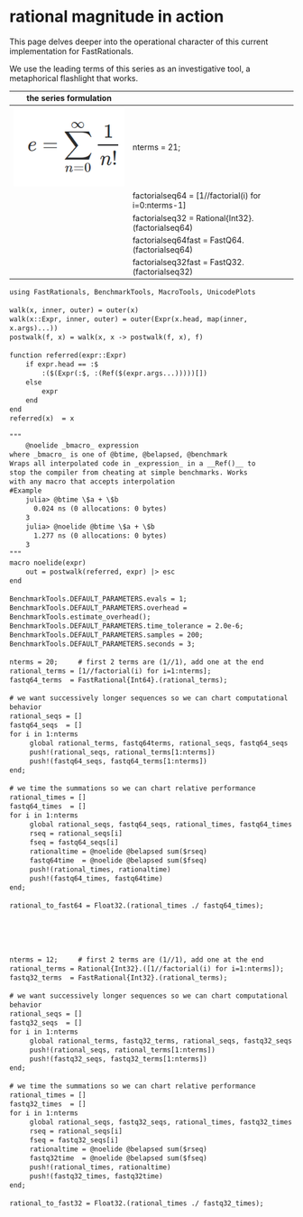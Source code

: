 # rational magnitude in action

This page delves deeper into the operational character of this current implementation for FastRationals.

We use the leading terms of this series as an investigative tool, a metaphorical flashlight that works.

|      the series formulation         |                                                              |
|:-----------------------------------:|:-------------------------------------------------------------|
| ![e_series](assets/e_series.PNG)    |     nterms = 21;
|                                     |     factorialseq64 = [1//factorial(i) for i=0:nterms-1]      |
|                                     |     factorialseq32 = Rational{Int32}.(factorialseq64)        |
|                                     |     factorialseq64fast = FastQ64.(factorialseq64)            |
|                                     |     factorialseq32fast = FastQ32.(factorialseq32)            |

```
using FastRationals, BenchmarkTools, MacroTools, UnicodePlots

walk(x, inner, outer) = outer(x)
walk(x::Expr, inner, outer) = outer(Expr(x.head, map(inner, x.args)...))
postwalk(f, x) = walk(x, x -> postwalk(f, x), f)

function referred(expr::Expr)
    if expr.head == :$
        :($(Expr(:$, :(Ref($(expr.args...)))))[])
    else
        expr
    end
end
referred(x)  = x

"""
    @noelide _bmacro_ expression
where _bmacro_ is one of @btime, @belapsed, @benchmark
Wraps all interpolated code in _expression_ in a __Ref()__ to
stop the compiler from cheating at simple benchmarks. Works
with any macro that accepts interpolation
#Example
    julia> @btime \$a + \$b
      0.024 ns (0 allocations: 0 bytes)
    3
    julia> @noelide @btime \$a + \$b
      1.277 ns (0 allocations: 0 bytes)
    3
"""
macro noelide(expr)
    out = postwalk(referred, expr) |> esc
end

BenchmarkTools.DEFAULT_PARAMETERS.evals = 1;
BenchmarkTools.DEFAULT_PARAMETERS.overhead = BenchmarkTools.estimate_overhead();
BenchmarkTools.DEFAULT_PARAMETERS.time_tolerance = 2.0e-6;
BenchmarkTools.DEFAULT_PARAMETERS.samples = 200;
BenchmarkTools.DEFAULT_PARAMETERS.seconds = 3;

nterms = 20;     # first 2 terms are (1//1), add one at the end 
rational_terms = [1//factorial(i) for i=1:nterms]; 
fastq64_terms  = FastRational{Int64}.(rational_terms);

# we want successively longer sequences so we can chart computational behavior
rational_seqs = []
fastq64_seqs  = []
for i in 1:nterms
     global rational_terms, fastq64terms, rational_seqs, fastq64_seqs
     push!(rational_seqs, rational_terms[1:nterms])
     push!(fastq64_seqs, fastq64_terms[1:nterms])
end;

# we time the summations so we can chart relative performance
rational_times = []
fastq64_times  = []
for i in 1:nterms
     global rational_seqs, fastq64_seqs, rational_times, fastq64_times
     rseq = rational_seqs[i]
     fseq = fastq64_seqs[i]
     rationaltime = @noelide @belapsed sum($rseq)
     fastq64time  = @noelide @belapsed sum($fseq)
     push!(rational_times, rationaltime)
     push!(fastq64_times, fastq64time)
end;

rational_to_fast64 = Float32.(rational_times ./ fastq64_times);





nterms = 12;     # first 2 terms are (1//1), add one at the end 
rational_terms = Rational{Int32}.([1//factorial(i) for i=1:nterms]); 
fastq32_terms  = FastRational{Int32}.(rational_terms);

# we want successively longer sequences so we can chart computational behavior
rational_seqs = []
fastq32_seqs  = []
for i in 1:nterms
     global rational_terms, fastq32_terms, rational_seqs, fastq32_seqs
     push!(rational_seqs, rational_terms[1:nterms])
     push!(fastq32_seqs, fastq32_terms[1:nterms])
end;

# we time the summations so we can chart relative performance
rational_times = []
fastq32_times  = []
for i in 1:nterms
     global rational_seqs, fastq32_seqs, rational_times, fastq32_times
     rseq = rational_seqs[i]
     fseq = fastq32_seqs[i]
     rationaltime = @noelide @belapsed sum($rseq)
     fastq32time  = @noelide @belapsed sum($fseq)
     push!(rational_times, rationaltime)
     push!(fastq32_times, fastq32time)
end;

rational_to_fast32 = Float32.(rational_times ./ fastq32_times);
